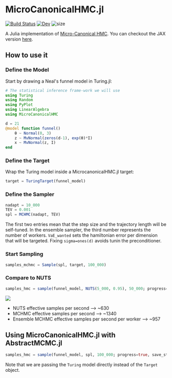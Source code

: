 # MicroCanonicalHMC.jl

[![Build Status](https://github.com/JaimeRZP/MCHMC.jl/workflows/CI/badge.svg)](https://github.com/JaimeRZP/MicroCanonicalHMC.jl/actions?query=workflow%3AMCHMC-CI+branch%3Amaster)
[![Dev](https://img.shields.io/badge/docs-dev-blue.svg)](https://jaimerzp.github.io/MicroCanonicalHMC.jl/dev/)
![size](https://img.shields.io/github/repo-size/jaimerzp/MicroCanonicalHMC.jl)

A Julia implementation of [Micro-Canonical HMC](https://arxiv.org/pdf/2212.08549.pdf). You can checkout the JAX version [here](https://github.com/JakobRobnik/MicroCanonicalHMC). 

## How to use it

### Define the Model
Start by drawing a Neal's funnel model in Turing.jl:

```julia
# The statistical inference frame-work we will use
using Turing
using Random
using PyPlot
using LinearAlgebra
using MicroCanonicalHMC

d = 21
@model function funnel()
    θ ~ Normal(0, 3)
    z ~ MvNormal(zeros(d-1), exp(θ)*I)
    x ~ MvNormal(z, I)
end
```
### Define the Target
Wrap the Turing model inside a MicrocanonicalHMC.jl target:

```julia
target = TuringTarget(funnel_model)
```


### Define the Sampler

```julia
nadapt = 10_000
TEV = 0.001
spl = MCHMC(nadapt, TEV)
```
The first two entries mean that the step size and the trajectory length will be self-tuned. In the ensemble sampler, the third number represents the number of workers.
`VaE_wanted` sets the hamiltonian error per dimension that will be targeted. Fixing `sigma=ones(d)` avoids tunin the preconditioner.

### Start Sampling

```julia
samples_mchmc = Sample(spl, target, 100_000)
```

### Compare to NUTS

```julia
samples_hmc = sample(funnel_model, NUTS(5_000, 0.95), 50_000; progress=true, save_state=true)
```

![](https://raw.githubusercontent.com/JaimeRZP/MicroCanonicalHMC.jl/master/docs/src/assets/mchmc_comp.png)

- NUTS effective samples per second --> ~630
- MCHMC effective samples per second --> ~1340
- Ensemble MCHMC effective samples per second per worker --> ~957

## Using MicroCanonicalHMC.jl with AbstractMCMC.jl

```julia
samples_hmc = sample(funnel_model, spl, 100_000; progress=true, save_state=true)
```
Note that we are passing the `Turing` model directly instead of the `Target` object.
